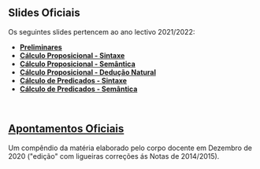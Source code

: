 ## Slides Oficiais
Os seguintes slides pertencem ao ano lectivo 2021/2022:

* [**Preliminares**](Slides_LogCC2021_Preliminares.pdf)
* [**Cálculo Proposicional - Sintaxe**](Slides_LogCC2021_SintaxeCalculoPredicados.pdf)
* [**Cálculo Proposicional - Semântica**](Slides_LogCC2021_SemanticaCalculoProposicional.pdf)
* [**Cálculo Proposicional - Dedução Natural**](Slides_LogCC2021_DeducaoNaturalCalculoProposicional(1).pdf)
* [**Cálculo de Predicados - Sintaxe**](Slides_LogCC2021_SintaxeCalculoPredicados.pdf)
* [**Cálculo de Predicados - Semântica**](Slides_LogCC2021_SemanticaCalculoPredicados.pdf)

<br>

## [Apontamentos Oficiais](ApontamentosLogicaCC2020.pdf)
Um compêndio da matéria elaborado pelo corpo docente em Dezembro de 2020 ("edição" com ligueiras correções ás Notas de 2014/2015).
